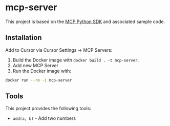 # mcp-server

This project is based on the [MCP Python SDK](https://github.com/modelcontextprotocol/python-sdk) and associated sample code.

## Installation

Add to Cursor via Cursor Settings -> MCP Servers:

1. Build the Docker image with `docker build . -t mcp-server`.
2. Add new MCP Server
3. Run the Docker image with:

```bash
docker run --rm -i mcp-server
```

## Tools

This project provides the following tools:

- `add(a, b)` - Add two numbers
